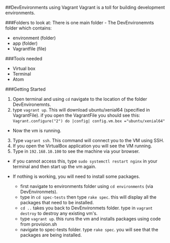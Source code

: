 ##DevEnvironments using Vagrant
Vagrant is a toll for building development environments.

###Folders to look at:
There is one main folder - The DevEnvironemnts folder which contains:
- environment (folder)
- app (folder)
- Vagrantfile (file)

###Tools needed
- Virtual box
- Terminal
- Atom

###Getting Started
1. Open terminal and using `cd` navigate to the location of the folder DevEnvironemnts.
2. type `vagrant up`. This will download ubuntu/xenial64 (specified in VagrantFile). if you open the VagrantFile you should see this:
`Vagrant.configure("2") do |config|
  config.vm.box ="ubuntu/xenial64"`
- Now the vm is running.
3. Type `vagrant ssh`. This command will connect you to the VM using SSH.
4. If you open the VirtualBox application you will see the VM running.
5. Type in `192.168.10.100` to see the machine via your browser.
 - if you cannot access this, type `sudo systemctl restart nginx` in your terminal and then start up the vm again.

- If nothing is working, you will need to install some packages.
  - first navigate to environments folder using `cd environments` (via DevEnvironmets).
  - type in `cd spec-tests` then type `rake spec`. this will display all the packages that need to be installed.
  - `cd ..` takes you back to DevEnvironmets folder. type in `vagrant destroy` to destroy any existing vm's.
  - type `vagrant up`. this runs the vm and installs packages using code from provision.sh
  - navigate to spec-tests folder. type `rake spec`. you will see that the packages are being installed.
